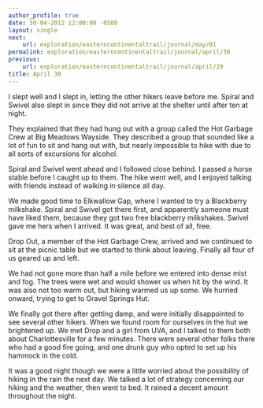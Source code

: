 ```yaml
---
author_profile: true
date: 30-04-2012 12:00:00 -0500
layout: single
next:
    url: exploration/easterncontinentaltrail/journal/may/01
permalink: exploration/easterncontinentaltrail/journal/april/30
previous:
    url: exploration/easterncontinentaltrail/journal/april/29
title: April 30
---
```

I slept well and I slept in, letting the other hikers leave before me. Spiral and Swivel also slept in since they did not arrive at the shelter until after ten at night.

They explained that they had hung out with a group called the Hot Garbage Crew at Big Meadows Wayside. They described a group that sounded like a lot of fun to sit and hang out with, but nearly impossible to hike with due to all sorts of excursions for alcohol.

Spiral and Swivel went ahead and I followed close behind. I passed a horse stable before I caught up to them. The hike went well, and I enjoyed talking with friends instead of walking in silence all day.

We made good time to Elkwallow Gap, where I wanted to try a Blackberry milkshake. Spiral and Swivel got there first, and apparently someone must have liked them, because they got two free blackberry milkshakes. Swivel gave me hers when I arrived. It was great, and best of all, free.

Drop Out, a member of the Hot Garbage Crew, arrived and we continued to sit at the picnic table but we started to think about leaving. Finally all four of us geared up and left.

We had not gone more than half a mile before we entered into dense mist and fog. The trees were wet and would shower us when hit by the wind. It was also not too warm out, but hiking warmed us up some. We hurried onward, trying to get to Gravel Springs Hut.

We finally got there after getting damp, and were initially disappointed to see several other hikers. When we found room for ourselves in the hut we brightened up. We met Drop and a girl from UVA, and I talked to them both about Charlottesville for a few minutes. There were several other folks there who had a good fire going, and one drunk guy who opted to set up his hammock in the cold.

It was a good night though we were a little worried about the possibility of hiking in the rain the next day. We talked a lot of strategy concerning our hiking and the weather, then went to bed. It rained a decent amount throughout the night.